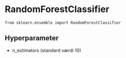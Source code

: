 # RandomForestClassifier
`from sklearn.ensemble import RandomForestClassifier`

## Hyperparameter
- n_estimators (standard værdi 10)
